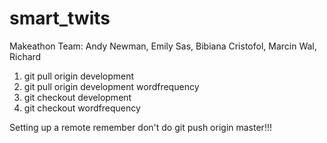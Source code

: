 # smart_twits

Makeathon Team: Andy Newman, Emily Sas, Bibiana Cristofol, Marcin Wal, Richard

1. git pull origin development
2. git pull origin development wordfrequency
3. git checkout development
4. git checkout wordfrequency

Setting up a remote
remember don't do git push origin master!!!
